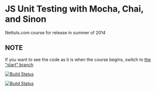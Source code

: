 # JS Unit Testing with Mocha, Chai, and Sinon

Nettuts.com course for release in summer of 2014

## NOTE

If you want to see the code as it is when the course begins, switch to [the "start" branch](https://github.com/jasonrhodes/courses-mocha/tree/start)

[![Build Status](https://travis-ci.org/jasonrhodes/courses-mocha.svg?branch=master)](https://travis-ci.org/jasonrhodes/courses-mocha)

[![Build Status](https://ci.testling.com/jasonrhodes/courses-mocha.png?style=flat)](http://ci.testling.com/jasonrhodes/courses-mocha)
